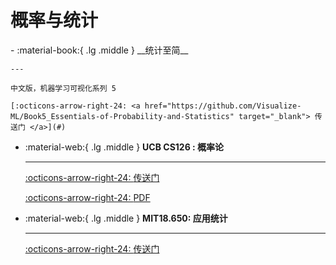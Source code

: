 # 概率与统计

<div class="grid cards" markdown>
-  :material-book:{ .lg .middle } __统计至简__

    ---

    中文版，机器学习可视化系列 5

    [:octicons-arrow-right-24: <a href="https://github.com/Visualize-ML/Book5_Essentials-of-Probability-and-Statistics" target="_blank"> 传送门 </a>](#)

-  :material-web:{ .lg .middle } __UCB CS126 : 概率论__

    ---

    [:octicons-arrow-right-24: <a href="https://inst.eecs.berkeley.edu/~ee126/fa20/content.html" target="_blank"> 传送门 </a>](#)

    [:octicons-arrow-right-24: <a href="https://link.springer.com/content/pdf/10.1007%2F978-3-030-49995-2.pdf" target="_blank"> PDF </a>](#)

-  :material-web:{ .lg .middle } __MIT18.650: 应用统计__

    ---

    [:octicons-arrow-right-24: <a href="https://ocw.mit.edu/courses/18-443-statistics-for-applications-spring-2015/" target="_blank"> 传送门 </a>](#)

</div>